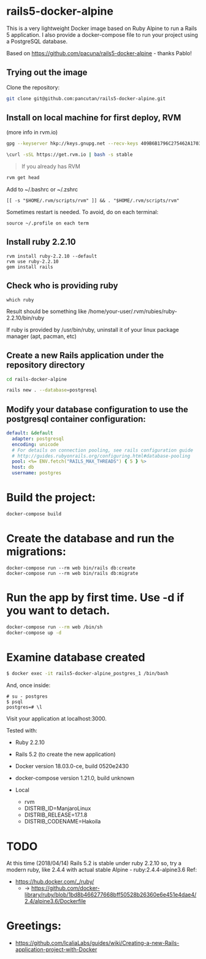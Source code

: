 # rails5-docker-alpine

This is a very lightweight Docker image based on Ruby Alpine to run a Rails 5
application.
I also provide a docker-compose file to run your project using a PostgreSQL
database.

Based on https://github.com/pacuna/rails5-docker-alpine - thanks Pablo!

## Trying out the image

Clone the repository:

```sh
git clone git@github.com:pancutan/rails5-docker-alpine.git
```

## Install on local machine for first deploy, RVM
 (more info in rvm.io)
```sh
gpg --keyserver hkp://keys.gnupg.net --recv-keys 409B6B1796C275462A1703113804BB82D39DC0E3 7D2BAF1CF37B13E2069D6956105BD0E739499BDB

\curl -sSL https://get.rvm.io | bash -s stable
```

> If you already has RVM
```sh
rvm get head
```

Add to ~/.bashrc or ~/.zshrc
```
[[ -s "$HOME/.rvm/scripts/rvm" ]] && . "$HOME/.rvm/scripts/rvm"
```

Sometimes restart is needed. To avoid, do on each terminal:
```
source ~/.profile on each term
```

## Install ruby 2.2.10
```
rvm install ruby-2.2.10 --default
rvm use ruby-2.2.10
gem install rails
```

## Check who is providing ruby
```
which ruby
```
Result should be something like
/home/your-user/.rvm/rubies/ruby-2.2.10/bin/ruby

If ruby is provided by /usr/bin/ruby, uninstall it of your linux
package manager (apt, pacman, etc)

## Create a new Rails application under the repository directory

```sh
cd rails-docker-alpine

rails new . --database=postgresql
```

## Modify your database configuration to use the postgresql container configuration:

```yaml
default: &default
  adapter: postgresql
  encoding: unicode
  # For details on connection pooling, see rails configuration guide
  # http://guides.rubyonrails.org/configuring.html#database-pooling
  pool: <%= ENV.fetch("RAILS_MAX_THREADS") { 5 } %>
  host: db
  username: postgres
```

# Build the project:

```sh
docker-compose build
```

# Create the database and run the migrations:

```
docker-compose run --rm web bin/rails db:create
docker-compose run --rm web bin/rails db:migrate
```

# Run the app by first time. Use -d if you want to detach.

```sh
docker-compose run --rm web /bin/sh
docker-compose up -d
```

# Examine database created
```bash
$ docker exec -it rails5-docker-alpine_postgres_1 /bin/bash
```

And, once inside:
```
# su - postgres
$ psql
postgres=# \l
```


Visit your application at localhost:3000.

Tested with:
- Ruby 2.2.10
- Rails 5.2 (to create the new application)
- Docker version 18.03.0-ce, build 0520e2430
- docker-compose version 1.21.0, build unknown

- Local
  - rvm 
  - DISTRIB_ID=ManjaroLinux
  - DISTRIB_RELEASE=17.1.8
  - DISTRIB_CODENAME=Hakoila

# TODO
At this time (2018/04/14) Rails 5.2 is stable under ruby 2.2.10
so, try a modern ruby, like 2.4.4 with actual stable Alpine - ruby:2.4.4-alpine3.6
Ref:
* https://hub.docker.com/_/ruby/
  * → https://github.com/docker-library/ruby/blob/1bd8b466277668bff50528b26360e6e451e4dae4/2.4/alpine3.6/Dockerfile
  
# Greetings:
* https://github.com/IcaliaLabs/guides/wiki/Creating-a-new-Rails-application-project-with-Docker

